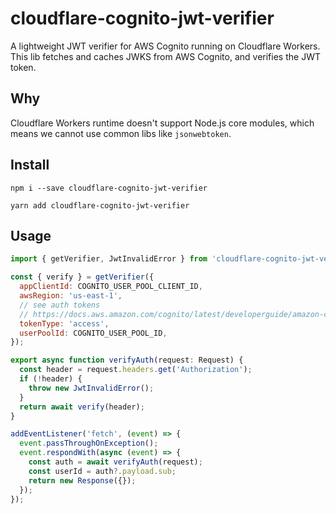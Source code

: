 # cloudflare-cognito-jwt-verifier
A lightweight JWT verifier for AWS Cognito running on Cloudflare Workers.
This lib fetches and caches JWKS from AWS Cognito, and verifies the JWT token.


## Why
Cloudflare Workers runtime doesn't support Node.js core modules, which means we cannot use common libs like `jsonwebtoken`.

## Install
```shell
npm i --save cloudflare-cognito-jwt-verifier
```
```shell
yarn add cloudflare-cognito-jwt-verifier
```
## Usage
```javascript
import { getVerifier, JwtInvalidError } from 'cloudflare-cognito-jwt-verifier';

const { verify } = getVerifier({
  appClientId: COGNITO_USER_POOL_CLIENT_ID,
  awsRegion: 'us-east-1',
  // see auth tokens
  // https://docs.aws.amazon.com/cognito/latest/developerguide/amazon-cognito-user-pools-using-tokens-with-identity-providers.html
  tokenType: 'access',
  userPoolId: COGNITO_USER_POOL_ID,
});

export async function verifyAuth(request: Request) {
  const header = request.headers.get('Authorization');
  if (!header) {
    throw new JwtInvalidError();
  }
  return await verify(header);
}

addEventListener('fetch', (event) => {
  event.passThroughOnException();
  event.respondWith(async (event) => {
    const auth = await verifyAuth(request);
    const userId = auth?.payload.sub;
    return new Response({});
  });
});
```
